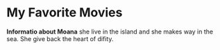 # My Favorite Movies
**Informatio about Moana**
she live in the island and she makes way in the sea.
She give back the heart of difity.
